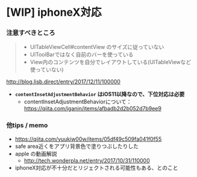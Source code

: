 # [WIP] iphoneX対応

### 注意すべきところ

> - UITableViewCell#contentView のサイズに従っていない
> - UIToolBarではなく自前のバーを使っている
> - View内のコンテンツを自分でレイアウトしている(UITableViewなど使っていない)

http://blog.lisb.direct/entry/2017/12/11/100000

- **`contentInsetAdjustmentBehavior` はiOS11以降なので、下位対応は必要**
	- contentInsetAdjustmentBehaviorについて：https://qiita.com/iganin/items/afbadb2d2b052d7b9ee9

### 他tips / memo

- https://qiita.com/yuukiw00w/items/05df49c509fa041f0f55
- safe area近くをアプリ背景色で塗りつぶしたりした
- apple の動画解説
	- http://tech.wonderpla.net/entry/2017/10/31/110000
- iphoneX対応が不十分だとリジェクトされる可能性もある、とのこと